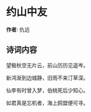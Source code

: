 # 约山中友

**作者**: 仇远

## 诗词内容

望极秋空无片云，前山历历见遥岑。

新鸿渐到边城静，旧雨不来汀草深。

仙李有时曾入梦，伯桃死后少知心。

如君真是忘机者，海上鸥盟便可寻。


